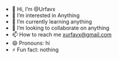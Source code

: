 - 👋 Hi, I’m @Urfavx
- 👀 I’m interested in Anything
- 🌱 I’m currently learning anything
- 💞️ I’m looking to collaborate on anything
- 📫 How to reach me xurfavx@gmail.com
- 😄 Pronouns: hi
- ⚡ Fun fact: nothing

<!---
Urfavx/Urfavx is a ✨ special ✨ repository because its `README.md` (this file) appears on your GitHub profile.
You can click the Preview link to take a look at your changes.
--->
